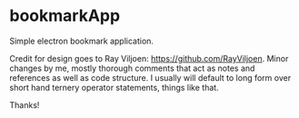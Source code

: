 # bookmarkApp
Simple electron bookmark application.

Credit for design goes to Ray Viljoen:  https://github.com/RayViljoen.  Minor changes by me, mostly thorough comments that act as notes and references as well as code structure.  I usually will default to long form over short hand ternery operator statements, things like that.

Thanks!
